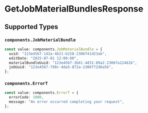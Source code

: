# GetJobMaterialBundlesResponse


## Supported Types

### `components.JobMaterialBundle`

```typescript
const value: components.JobMaterialBundle = {
  uuid: "123e4567-142a-4b21-b228-2306f41d23ab",
  editDate: "2025-07-01 12:00:00",
  materialBundleUuid: "123e4567-3b61-4d31-89a2-2306fa12461b",
  jobUuid: "123e4567-798c-4da5-872a-2306f72d6a5b",
};
```

### `components.ErrorT`

```typescript
const value: components.ErrorT = {
  errorCode: 1000,
  message: "An error occurred completing your request",
};
```


